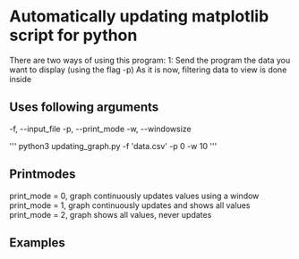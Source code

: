 # Automatically updating matplotlib script for python 
There are two ways of using this program:
1: Send the program the data you want to display (using the flag -p)
As it is now, filtering data to view is done inside 

## Uses following arguments 
-f, --input_file
-p, --print_mode
-w, --windowsize

'''
python3 updating_graph.py -f 'data.csv' -p 0 -w 10
'''

## Printmodes
print_mode = 0, graph continuously updates values using a window
print_mode = 1, graph continuously updates and shows all values 
print_mode = 2, graph shows all values, never updates 

## Examples